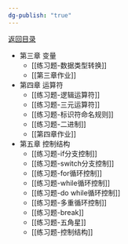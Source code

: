 ```yaml
---
dg-publish: "true"
---
```

[返回目录](index.md)

- 第三章 变量
	- [[练习题-数据类型转换]] 
	- [[第三章作业]] 
- 第四章 运算符
	- [[练习题-逻辑运算符]]
	- [[练习题-三元运算符]]
	- [[练习题-标识符命名规则]] 
	- [[练习题-二进制]] 
	- [[第四章作业]] 
- 第五章 控制结构
	- [[练习题-if分支控制]] 
	- [[练习题-switch分支控制]] 
	- [[练习题-for循环控制]]
	- [[练习题-while循环控制]] 
	- [[练习题-do while循环控制]] 
	- [[练习题-多重循环控制]] 
	- [[练习题-break]] 
	- [[练习题-五角星]] 
	- [[练习题-控制结构]] 